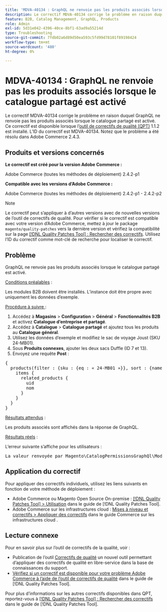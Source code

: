 ```yaml
---
title: 'MDVA-40134 : GraphQL ne renvoie pas les produits associés lorsque le catalogue partagé est activé'
description: Le correctif MDVA-40134 corrige le problème en raison duquel GraphQL ne renvoie pas les produits associés lorsque le catalogue partagé est activé. Ce correctif est disponible lorsque l’outil [Outil de correctifs de la qualité (QPT)](https://experienceleague.adobe.com/en/docs/commerce-operations/tools/quality-patches-tool/quality-patches-tool-to-self-serve-quality-patches) 1.1.2 est installé. L’ID du correctif est MDVA-40134. Notez que le problème a été résolu dans Adobe Commerce 2.4.3.
feature: B2B, Catalog Management, GraphQL, Products
role: Admin
exl-id: 5d31e042-4396-40ce-8bf1-63ad9a55214d
type: Troubleshooting
source-git-commit: 7fdb02a6d89d50ea593c5fd99d78101f89198424
workflow-type: tm+mt
source-wordcount: '480'
ht-degree: 0%

---
```


# MDVA-40134 : GraphQL ne renvoie pas les produits associés lorsque le catalogue partagé est activé

Le correctif MDVA-40134 corrige le problème en raison duquel GraphQL ne renvoie pas les produits associés lorsque le catalogue partagé est activé. Ce correctif est disponible lorsque l’[outil de correctifs de qualité (QPT)](https://experienceleague.adobe.com/en/docs/commerce-operations/tools/quality-patches-tool/quality-patches-tool-to-self-serve-quality-patches) 1.1.2 est installé. L’ID du correctif est MDVA-40134. Notez que le problème a été résolu dans Adobe Commerce 2.4.3.

## Produits et versions concernés

**Le correctif est créé pour la version Adobe Commerce :**

Adobe Commerce (toutes les méthodes de déploiement) 2.4.2-p1

**Compatible avec les versions d’Adobe Commerce :**

Adobe Commerce (toutes les méthodes de déploiement) 2.4.2-p1 - 2.4.2-p2

>[!NOTE]
>
>Le correctif peut s’appliquer à d’autres versions avec de nouvelles versions de l’outil de correctifs de qualité. Pour vérifier si le correctif est compatible avec votre version d’Adobe Commerce, mettez à jour le package `magento/quality-patches` vers la dernière version et vérifiez la compatibilité sur la page [[!DNL Quality Patches Tool] : Rechercher des correctifs](https://experienceleague.adobe.com/en/docs/commerce-operations/tools/quality-patches-tool/quality-patches-tool-to-self-serve-quality-patches). Utilisez l’ID du correctif comme mot-clé de recherche pour localiser le correctif.

## Problème

GraphQL ne renvoie pas les produits associés lorsque le catalogue partagé est activé.

<u>Conditions préalables</u> :

Les modules B2B doivent être installés.
L’instance doit être propre avec uniquement les données d’exemple.

<u>Procédure à suivre </u> :

1. Accédez à **Magasins** > **Configuration** > **Général** > **Fonctionnalités B2B** et activez **Catalogue d’entreprise et partagé**.
1. Accédez à **Catalogue** > **Catalogue partagé** et ajoutez tous les produits au **Catalogue général**.
1. Utilisez les données d’exemple et modifiez le sac de voyage Joust (SKU 24-MB01).
1. Sous **Produits connexes**, ajouter les deux sacs Duffle (ID 7 et 13).
1. Envoyez une requête **Post** :

<pre>{
  products(filter : {sku : {eq : « 24-MB01 »}}, sort : {name : ASC}) {
    items {
      related_products {
        uid
        nom
      }
    }
  }
}</pre>

<u>Résultats attendus</u> :

Les produits associés sont affichés dans la réponse de GraphQL.

<u>Résultats réels</u> :

L’erreur suivante s’affiche pour les utilisateurs :

<pre>La valeur renvoyée par Magento\CatalogPermissionsGraphQl\Model\Store\StoreProcessor::getStoreId() doit être du type int, la valeur renvoyée par null {« exception »:« [object] (GraphQL\\Error\\Error(code : 0) : la valeur renvoyée par Magento\\CatalogPermissionsGraphQl\\Model\\Store\\StoreProcessor::getStoreId() doit être du type int, la valeur renvoyée par null </pre>

## Application du correctif

Pour appliquer des correctifs individuels, utilisez les liens suivants en fonction de votre méthode de déploiement :

* Adobe Commerce ou Magento Open Source On-premise : [[!DNL Quality Patches Tool] > Utilisation](/help/tools/quality-patches-tool/usage.md) dans le guide de [!DNL Quality Patches Tool].
* Adobe Commerce sur les infrastructures cloud : [Mises à niveau et correctifs > Appliquer des correctifs](https://experienceleague.adobe.com/docs/commerce-cloud-service/user-guide/develop/upgrade/apply-patches.html) dans le guide Commerce sur les infrastructures cloud .

## Lecture connexe

Pour en savoir plus sur l’outil de correctifs de la qualité, voir :

* Publication de l’outil [Correctifs de qualité](https://experienceleague.adobe.com/en/docs/commerce-operations/tools/quality-patches-tool/quality-patches-tool-to-self-serve-quality-patches) un nouvel outil permettant d’appliquer des correctifs de qualité en libre-service dans la base de connaissances du support.
* [Vérifiez si un correctif est disponible pour votre problème Adobe Commerce à l’aide de l’outil de correctifs de qualité](/help/tools/quality-patches-tool/patches-available-in-qpt/check-patch-for-magento-issue-with-magento-quality-patches.md) dans le guide de [!DNL Quality Patches Tool].

Pour plus d’informations sur les autres correctifs disponibles dans QPT, reportez-vous à [[!DNL Quality Patches Tool] : Rechercher des correctifs](https://experienceleague.adobe.com/tools/commerce-quality-patches/index.html) dans le guide de [!DNL Quality Patches Tool].
